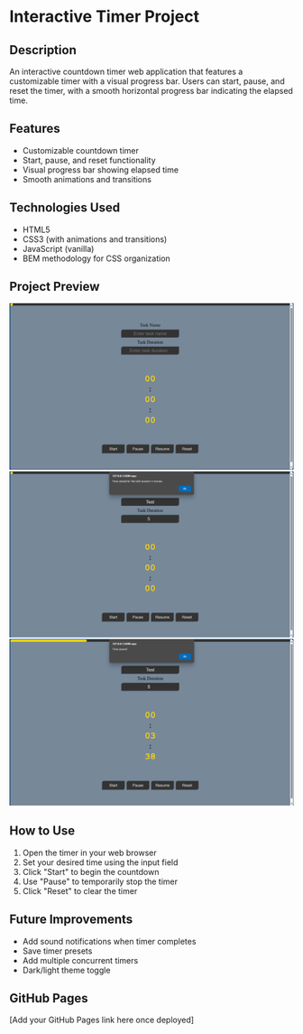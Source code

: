 # Interactive Timer Project

## Description

An interactive countdown timer web application that features a customizable timer with a visual progress bar. Users can start, pause, and reset the timer, with a smooth horizontal progress bar indicating the elapsed time.

## Features

- Customizable countdown timer
- Start, pause, and reset functionality
- Visual progress bar showing elapsed time
- Smooth animations and transitions

## Technologies Used

- HTML5
- CSS3 (with animations and transitions)
- JavaScript (vanilla)
- BEM methodology for CSS organization

## Project Preview

![Overview](./images/overview.png)
![Timer start](./images/timer-start.png)
![Timer paused](./images/timer-paused.png)

## How to Use

1. Open the timer in your web browser
2. Set your desired time using the input field
3. Click "Start" to begin the countdown
4. Use "Pause" to temporarily stop the timer
5. Click "Reset" to clear the timer

## Future Improvements

- Add sound notifications when timer completes
- Save timer presets
- Add multiple concurrent timers
- Dark/light theme toggle

## GitHub Pages

[Add your GitHub Pages link here once deployed]
